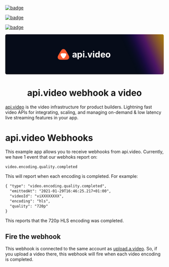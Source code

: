 [![badge](https://img.shields.io/twitter/follow/api_video?style=social)](https://twitter.com/intent/follow?screen_name=api_video)

[![badge](https://img.shields.io/github/stars/apivideo/webhookavideo?style=social)](https://github.com/apivideo/webhookavideo)

[![badge](https://img.shields.io/discourse/topics?server=https%3A%2F%2Fcommunity.api.video)](https://community.api.video)

![](https://github.com/apivideo/.github/blob/main/assets/apivideo_banner.png)

<h1 align="center">api.video webhook a video</h1>

[api.video](https://api.video) is the video infrastructure for product builders. Lightning fast video APIs for integrating, scaling, and managing on-demand & low latency live streaming features in your app.

# api.video Webhooks
This example app allows you to receive webhooks from api.video.  Currently, we have 1 event that our webhoks report on:
```
video.encoding.quality.completed

```

This will report when each encoding is completed. For example:

```
{ "type": "video.encoding.quality.completed", 
  "emittedAt": "2021-01-29T16:46:25.217+01:00", 
  "videoId": "viXXXXXXXX", 
  "encoding": "hls", 
  "quality": "720p"
}
```

This reports that the 720p HLS encoding was completed.

## Fire the webhook

This webhook is connected to the same account as [upload.a.video](https://upload.a.video).  So, if you upload a video there, this webhook will fire when each video encoding is completed.
